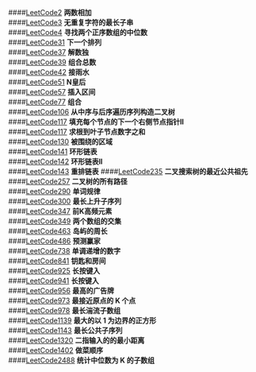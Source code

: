 ####[LeetCode2](LeetCode2.java)             **两数相加**    
####[LeetCode3](LeetCode3.java)             **无重复字符的最长子串**   
####[LeetCode4](LeetCode4.java)             **寻找两个正序数组的中位数**    
####[LeetCode31](LeetCode31.java)            **下一个排列**   
####[LeetCode37](LeetCode37.java)            **解数独**   
####[LeetCode39](LeetCode39.java)            **组合总数**    
####[LeetCode42](LeetCode42.java)            **接雨水**    
####[LeetCode51](LeetCode51.java)            **N皇后**   
####[LeetCode57](LeetCode51.java)            **插入区间**   
####[LeetCode77](LeetCode77.java)            **组合**   
####[LeetCode106](LeetCode106.java)           **从中序与后序遍历序列构造二叉树**   
####[LeetCode117](LeetCode117.java)           **填充每个节点的下一个右侧节点指针II**   
####[LeetCode117](LeetCode129.java)           **求根到叶子节点数字之和**   
####[LeetCode130](LeetCode130.java)           **被围绕的区域**      
####[LeetCode141](LeetCode141.java)           **环形链表**      
####[LeetCode142](LeetCode142.java)           **环形链表II**      
####[LeetCode143](LeetCode143.java)           **重排链表** 
####[LeetCode235](LeetCode235.java)           **二叉搜索树的最近公共祖先**    
####[LeetCode257](LeetCode257.java)           **二叉树的所有路径**    
####[LeetCode290](LeetCode290.java)           **单词规律**    
####[LeetCode300](LeetCode300.java)           **最长上升子序列**   
####[LeetCode347](LeetCode347.java)           **前K高频元素**   
####[LeetCode349](LeetCode349.java)           **两个数组的交集**   
####[LeetCode463](LeetCode463.java)           **岛屿的周长**   
####[LeetCode486](LeetCode486.java)           **预测赢家**    
####[LeetCode738](LeetCode738.java)           **单调递增的数字**    
####[LeetCode841](LeetCode841.java)           **钥匙和房间**    
####[LeetCode925](LeetCode925.java)           **长按键入**    
####[LeetCode941](LeetCode941.java)           **长按键入**    
####[LeetCode956](LeetCode956.java)           **最高的广告牌**    
####[LeetCode973](LeetCode973.java)           **最接近原点的 K 个点**    
####[LeetCode978](LeetCode978.java)           **最长湍流子数组**    
####[LeetCode1139](LeetCode1139.java)          **最大的以 1 为边界的正方形**    
####[LeetCode1143](LeetCode1143.java)          **最长公共子序列**   
####[LeetCode1320](LeetCode1320.java)          **二指输入的的最小距离**    
####[LeetCode1402](LeetCode1402.java)          **做菜顺序**    
####[LeetCode2488](LeetCode2488.java)          **统计中位数为 K 的子数组**    

